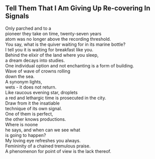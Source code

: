 Tell Them That I Am Giving Up Re-covering In Signals
----------------------------------------------------
Only parched and to a  
pioneer they take on time, twenty-seven years  
atom was no longer above the recording threshold.  
You say, what is the quiver waiting for in its marine bottle?  
I tell you it is waiting for breakfast like you.  
Behind the elixir of the land where you sleep,  
a dream decays into studies.  
One individual option and not enchanting is a form of building.  
Wave of wave of crowns rolling  
down the sea.  
A synonym lights,  
wets - it does not return.  
Like raucous evening star, droplets  
a red and lethargic time is prosecuted in the city.  
Draw from it the insatiable  
technique of its own signal.  
One of them is perfect,  
the other knows productions.  
Where is noone  
he says, and when can we see what  
is going to happen?  
My loving eye refreshes you always.  
Femininity of a chained tremulous praise.  
A phenomenon for point of view is the lack thereof.  

